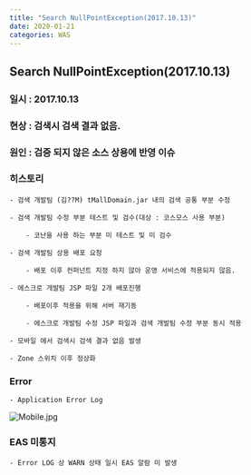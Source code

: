 ```yaml
---
title: "Search NullPointException(2017.10.13)"
date: 2020-01-21 
categories: WAS
---
```

## Search NullPointException(2017.10.13)

### 일시 : 2017.10.13

### 현상 : 검색시 검색 결과 없음.

### 원인 : 검증 되지 않은 소스 상용에 반영 이슈

### 히스토리

    - 검색 개발팀 (김??M) tMallDomain.jar 내의 검색 공통 부분 수정

    - 검색 개발팀 수정 부분 테스트 및 검수(대상 : 코스모스 사용 부분)

        - 코난을 사용 하는 부분 미 테스트 및 미 검수

    - 검색 개발팀 상용 배포 요청

        - 배포 이후 컨퍼넌트 지정 하지 않아 운영 서비스에 적용되지 않음.

    - 에스크로 개발팀 JSP 파일 2개 배포진행

        - 배포이후 적용을 위해 서버 재기동

        - 에스크로 개발팀 수정 JSP 파일과 검색 개발팀 수정 부분 동시 적용

    - 모바일 에서 검색시 검색 결과 없음 발생

    - Zone 스위치 이후 정상화

### Error 

    - Application Error Log

![Mobile.jpg]({{site.url}}/image/Mobile.jpg)

### EAS 미통지

    - Error LOG 상 WARN 상태 일시 EAS 알람 미 발생